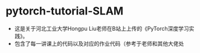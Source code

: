 # pytorch-tutorial-SLAM

- 这是关于河北工业大学Hongpu Liu老师在B站上上传的《PyTorch深度学习实践》。
- 包含了每一讲课上的代码以及对应的作业代码（参考于老师和其他大佬处
